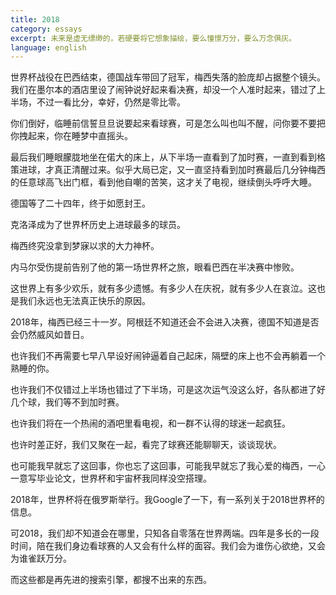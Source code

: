 ```yaml
---
title: 2018
category: essays
excerpt: 未来是虚无缥缈的，若硬要将它想象描绘，要么憧憬万分，要么万念俱灰。
language: english
---
```


世界杯战役在巴西结束，德国战车带回了冠军，梅西失落的脸庞却占据整个镜头。我们在墨尔本的酒店里设了闹钟说好起来看决赛，却没一个人准时起来，错过了上半场，不过一看比分，幸好，仍然是零比零。

你们倒好，临睡前信誓旦旦说要起来看球赛，可是怎么叫也叫不醒，问你要不要把你拽起来，你在睡梦中直摇头。

最后我们睡眼朦胧地坐在偌大的床上，从下半场一直看到了加时赛，一直到看到格策进球，才真正清醒过来。似乎大局已定，又一直坚持看到加时赛最后几分钟梅西的任意球高飞出门框，看到他自嘲的苦笑，这才关了电视，继续倒头呼呼大睡。

德国等了二十四年，终于如愿封王。

克洛泽成为了世界杯历史上进球最多的球员。

梅西终究没拿到梦寐以求的大力神杯。

内马尔受伤提前告别了他的第一场世界杯之旅，眼看巴西在半决赛中惨败。

这世界上有多少欢乐，就有多少遗憾。有多少人在庆祝，就有多少人在哀泣。这也是我们永远也无法真正快乐的原因。

2018年，梅西已经三十一岁。阿根廷不知道还会不会进入决赛，德国不知道是否会仍然威风如昔日。

也许我们不再需要七早八早设好闹钟逼着自己起床，隔壁的床上也不会再躺着一个熟睡的你。

也许我们不仅错过上半场也错过了下半场，可是这次运气没这么好，各队都进了好几个球，我们等不到加时赛。

也许我们将在一个热闹的酒吧里看电视，和一群不认得的球迷一起疯狂。

也许时差正好，我们又聚在一起，看完了球赛还能聊聊天，谈谈现状。

也可能我早就忘了这回事，你也忘了这回事，可能我早就忘了我心爱的梅西，一心一意写毕业论文，世界杯和宇宙杯我同样没空搭理。

2018年，世界杯将在俄罗斯举行。我Google了一下，有一系列关于2018世界杯的信息。

可2018，我们却不知道会在哪里，只知各自零落在世界两端。四年是多长的一段时间，陪在我们身边看球赛的人又会有什么样的面容。我们会为谁伤心欲绝，又会为谁雀跃万分。

而这些都是再先进的搜索引擎，都搜不出来的东西。

